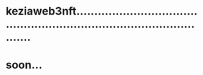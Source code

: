 # keziaweb3nft..............................................................................................
# soon...
